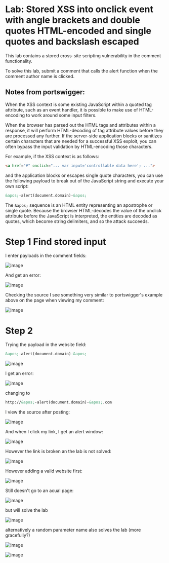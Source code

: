 # Lab: Stored XSS into onclick event with angle brackets and double quotes HTML-encoded and single quotes and backslash escaped

 This lab contains a stored cross-site scripting vulnerability in the comment functionality.

To solve this lab, submit a comment that calls the alert function when the comment author name is clicked. 

## Notes from portswigger:

 When the XSS context is some existing JavaScript within a quoted tag attribute, such as an event handler, it is possible to make use of HTML-encoding to work around some input filters.

When the browser has parsed out the HTML tags and attributes within a response, it will perform HTML-decoding of tag attribute values before they are processed any further. If the server-side application blocks or sanitizes certain characters that are needed for a successful XSS exploit, you can often bypass the input validation by HTML-encoding those characters.

For example, if the XSS context is as follows: 

```html
<a href="#" onclick="... var input='controllable data here'; ...">
```
 and the application blocks or escapes single quote characters, you can use the following payload to break out of the JavaScript string and execute your own script: 
 
 ```html
&apos;-alert(document.domain)-&apos;
```

 The `&apos;` sequence is an HTML entity representing an apostrophe or single quote. Because the browser HTML-decodes the value of the onclick attribute before the JavaScript is interpreted, the entities are decoded as quotes, which become string delimiters, and so the attack succeeds. 

# Step 1 Find stored input

I enter payloads in the comment fields:

![image](https://user-images.githubusercontent.com/83407557/211382541-66831f37-28bd-43f0-a281-df3710387f08.png)

And get an error:

![image](https://user-images.githubusercontent.com/83407557/211382652-b42d0675-b08f-4d85-a60a-4956360a02c2.png)

Checking the source I see something very similar to portswigger's example above on the page when viewing my comment:

![image](https://user-images.githubusercontent.com/83407557/211383364-65d76927-9557-4735-be93-9cb8616b6e36.png)

# Step 2

Trying the payload in the website field:

```html
&apos;-alert(document.domain)-&apos;
```
![image](https://user-images.githubusercontent.com/83407557/211383617-61323a03-f406-4f35-a918-37c328795778.png)

I get an error:

![image](https://user-images.githubusercontent.com/83407557/211383746-8da75f5a-85c5-42a6-988f-ffc725754fbf.png)

changing to 

```html
http://&apos;-alert(document.domain)-&apos;.com
```

I view the source after posting:

![image](https://user-images.githubusercontent.com/83407557/211384174-221fc3bc-2e88-4fd3-be49-a473966c2ef9.png)

And when I click my link, I get an alert window:

![image](https://user-images.githubusercontent.com/83407557/211384281-a924efb3-934e-4704-9789-5e24b1ec7d8f.png)

However the link is broken an the lab is not solved:

![image](https://user-images.githubusercontent.com/83407557/211385065-c916ff17-0ddb-46e4-b716-352f7c4f358d.png)

However adding a valid website first:

![image](https://user-images.githubusercontent.com/83407557/211385552-a6ec780b-bdde-41d5-8090-a765c4f9436d.png)

Still doesn't go to an acual page:

![image](https://user-images.githubusercontent.com/83407557/211386123-e15df4af-1e1b-4ed8-b936-79e065943fb3.png)

but will solve the lab

![image](https://user-images.githubusercontent.com/83407557/211385619-c669bf9b-fbd7-436d-8dda-e1477448907e.png)

alternatively a random parameter name also solves the lab (more gracefully?)

![image](https://user-images.githubusercontent.com/83407557/211385832-26cffdbd-d9bf-4a77-9c2d-fa26301694ed.png)

![image](https://user-images.githubusercontent.com/83407557/211385932-c571a257-b72f-47dd-97d7-46af0b9fe46a.png)


